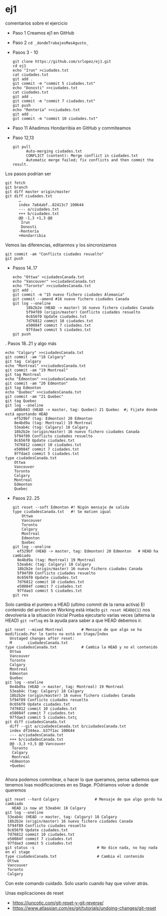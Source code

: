 # ej1

comentarios sobre el ejercicio

- Paso 1
Creamos ej1 en GitHub
- Paso 2
  `cd _dondeTrabajesMasAgusto_`
- Pasos 3 - 10

  ```
  git clone https://github.com/srlopez/ej1.git
  cd ej1
  echo "Irun" >ciudades.txt
  cat ciudades.txt 
  git add .
  git commit -m "commit 5 ciudades.txt"
  echo "Donosti" >>ciudades.txt
  cat ciudades.txt 
  git add .
  git commit -m "commit 7 ciudades.txt"
  git push
  echo "Rentería" >>ciudades.txt
  git add .
  git commit -m "commit 10 ciudades.txt"
  ```
- Paso 11
Añadimos Hondarribia en GitHub y commiteamos

- Paso 12,13
  ```
  git pull
        Auto-merging ciudades.txt
        CONFLICT (content): Merge conflict in ciudades.txt
        Automatic merge failed; fix conflicts and then commit the result.
  ```
Los pasos podrían ser
  ```
  git fetch
  git branch
  git diff master origin/master 
  git diff ciudades.txt
        …
        index 7a64abf..82413c7 100644
        --- a/ciudades.txt
        +++ b/ciudades.txt
        @@ -1,3 +1,3 @@
         Irun
         Donosti
        -Rentería
        +Hondarribia
  ```

Vemos las diferencias, editanmos y los sincronizamos
  ```
  git commit -am "Conflicto ciudades resuelto"
  git push
  ```

- Pasos 14..17
  ```
  echo "Ottwa" >ciudadesCanada.txt
  echo "Vancouver" >>ciudadesCanada.txt
  echo "Toronto" >>ciudadesCanada.txt
  git add .
  git commit -m "15 nuevo fichero ciudades Alemania"
  git commit --amend #16 nuevo fichero ciudades Canada
  git log --oneline
        18b2b2e (HEAD -> master) 16 nuevo fichero ciudades Canada
        5f94f89 (origin/master) Conflicto ciudades resuelto
        0c656f0 Update ciudades.txt
        7d76812 commit 10 ciudades.txt
        e50084f commit 7 ciudades.txt
        97fdae3 commit 5 ciudades.txt
  git push
  ``` 
  
. Pasos 18..21 y algo más
  ```
  echo "Calgary" >>ciudadesCanada.txt
  git commit -am "18 Calgary"
  git tag  Calgary
  echo "Montreal" >>ciudadesCanada.txt
  git commit -am "19 Montreal"
  git tag Montreal
  echo "Edmonton" >>ciudadesCanada.txt
  git commit -am "20 Edmonton"
  git tag Edmonton
  echo "Quebec" >>ciudadesCanada.txt
  git commit -am "21 Quebec"
  git tag Quebec
  git log --oneline
      a08b043 (HEAD -> master, tag: Quebec) 21 Quebec  #¡ Fijate donde está apuntando HEAD
      ef529bf (tag: Edmonton) 20 Edmonton
      0e4bd9a (tag: Montreal) 19 Montreal
      53eab4c (tag: Calgary) 18 Calgary
      18b2b2e (origin/master) 16 nuevo fichero ciudades Canada
      5f94f89 Conflicto ciudades resuelto
      0c656f0 Update ciudades.txt
      7d76812 commit 10 ciudades.txt
      e50084f commit 7 ciudades.txt
      97fdae3 commit 5 ciudades.txt
  type ciudadesCanada.txt
      Ottwa
      Vancouver
      Toronto
      Calgary
      Montreal
      Edmonton
      Quebec
```

- Pasos 22..25
  ```
  git reset --soft Edmonton #! Nigún mensaje de salida
  type ciudadesCanada.txt   #! Se matien igual
      Ottwa
      Vancouver
      Toronto
      Calgary
      Montreal
      Edmonton
      Quebec
  git log --oneline
    ef529bf (HEAD -> master, tag: Edmonton) 20 Edmonton   # HEAD ha cambiado
    0e4bd9a (tag: Montreal) 19 Montreal
    53eab4c (tag: Calgary) 18 Calgary
    18b2b2e (origin/master) 16 nuevo fichero ciudades Canada
    5f94f89 Conflicto ciudades resuelto
    0c656f0 Update ciudades.txt
    7d76812 commit 10 ciudades.txt
    e50084f commit 7 ciudades.txt
    97fdae3 commit 5 ciudades.txt
  git res
  ```
Solo cambia el puntero a HEAD (ultimo commit de la rama activa)
El contenido del archivo en Working está intacto
`git reset HEAD@{1}` nos devolvería a la situación inicial
Prueba ejecutarlo varias veces (alterna la HEAD)
`git reflog` es la ayuda para saber a que HEAD debemos ir.

  ```
  git reset --mixed Montreal        # Mensaje de que algo se ha modificado.Por lo tanto no está en Stage/Index
    Unstaged changes after reset:
    M       ciudadesCanada.txt
  type ciudadesCanada.txt           # Cambia la HEAD y no el contenido
    Ottwa
    Vancouver
    Toronto
    Calgary
    Montreal
    Edmonton
    Quebec
 git log --oneline
    0e4bd9a (HEAD -> master, tag: Montreal) 19 Montreal
    53eab4c (tag: Calgary) 18 Calgary
    18b2b2e (origin/master) 16 nuevo fichero ciudades Canada
    5f94f89 Conflicto ciudades resuelto
    0c656f0 Update ciudades.txt
    7d76812 commit 10 ciudades.txt
    e50084f commit 7 ciudades.txt
    97fdae3 commit 5 ciudades.txtç
  git diff ciudadesCanada.txt
    diff --git a/ciudadesCanada.txt b/ciudadesCanada.txt
    index df344ea..b37f1ac 100644
    --- a/ciudadesCanada.txt
    +++ b/ciudadesCanada.txt
    @@ -3,3 +3,5 @@ Vancouver
     Toronto
     Calgary
     Montreal
    +Edmonton
    +Quebec
   
   ```
Ahora podemos commitear, o hacer lo que queramos, peroa sabemos que tenemos loas modificaciones en es Stage.
POdríamos volver a donde queremos 

   ```
   git reset --hard Calgary                # Mensaje de que algo gordo ha cambiado
      HEAD is now at 53eab4c 18 Calgary
  git log --oneline
    53eab4c (HEAD -> master, tag: Calgary) 18 Calgary
    18b2b2e (origin/master) 16 nuevo fichero ciudades Canada
    5f94f89 Conflicto ciudades resuelto
    0c656f0 Update ciudades.txt
    7d76812 commit 10 ciudades.txt
    e50084f commit 7 ciudades.txt
    97fdae3 commit 5 ciudades.txt
  git status -s                            # No dice nada, no hay nada en el stage
  type ciudadesCanada.txt                  # Cambia el contenido
    Ottwa
    Vancouver
    Toronto
    Calgary
   ```
Con este comando cuidado. Solo usarlo cuando hay que volver atrás.

Unas explicaciones de reset

- https://juncotic.com/git-reset-y-git-reverse/
- https://www.atlassian.com/es/git/tutorials/undoing-changes/git-reset

